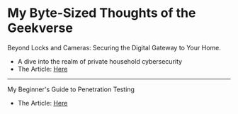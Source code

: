 # My Byte-Sized Thoughts of the Geekverse

Beyond Locks and Cameras: Securing the Digital Gateway to Your Home.
- A dive into the realm of private household cybersecurity
- The Article: [Here](/pages/YourPrivacy)

-------

My Beginner's Guide to Penetration Testing
- The Article: [Here](/pages/pentesting)

